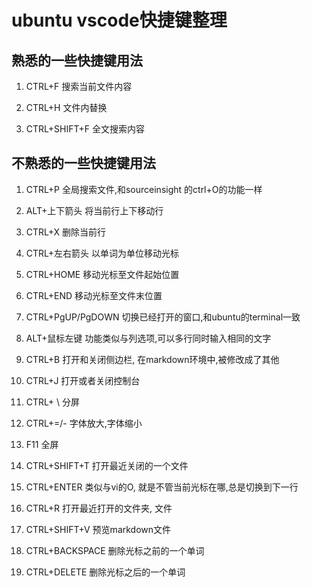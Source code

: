 # ubuntu vscode快捷键整理

## 熟悉的一些快捷键用法

1. CTRL+F 搜索当前文件内容

2. CTRL+H 文件内替换

3. CTRL+SHIFT+F 全文搜索内容

## 不熟悉的一些快捷键用法

1. CTRL+P 全局搜索文件,和sourceinsight 的ctrl+O的功能一样

2. ALT+上下箭头  将当前行上下移动行

3. CTRL+X  删除当前行

4. CTRL+左右箭头  以单词为单位移动光标

5. CTRL+HOME  移动光标至文件起始位置

6. CTRL+END 移动光标至文件末位置

7. CTRL+PgUP/PgDOWN 切换已经打开的窗口,和ubuntu的terminal一致

8. ALT+鼠标左键 功能类似与列选项,可以多行同时输入相同的文字

9. CTRL+B 打开和关闭侧边栏, 在markdown环境中,被修改成了其他

10. CTRL+J 打开或者关闭控制台

11. CTRL+ \  分屏

12. CTRL+=/- 字体放大,字体缩小

13. F11 全屏

14. CTRL+SHIFT+T 打开最近关闭的一个文件

15. CTRL+ENTER 类似与vi的O, 就是不管当前光标在哪,总是切换到下一行

16. CTRL+R 打开最近打开的文件夹, 文件

17. CTRL+SHIFT+V 预览markdown文件

18. CTRL+BACKSPACE 删除光标之前的一个单词

19. CTRL+DELETE 删除光标之后的一个单词

